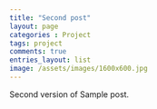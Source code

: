 ```yaml
---
title: "Second post"
layout: page
categories : Project
tags: project
comments: true
entries_layout: list
image: /assets/images/1600x600.jpg
---
```


Second version of Sample post.
